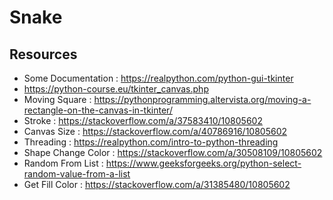 # Snake

## Resources
* Some Documentation : https://realpython.com/python-gui-tkinter
* https://python-course.eu/tkinter_canvas.php
* Moving Square : https://pythonprogramming.altervista.org/moving-a-rectangle-on-the-canvas-in-tkinter/
* Stroke : https://stackoverflow.com/a/37583410/10805602
* Canvas Size : https://stackoverflow.com/a/40786916/10805602
* Threading : https://realpython.com/intro-to-python-threading
* Shape Change Color : https://stackoverflow.com/a/30508109/10805602
* Random From List : https://www.geeksforgeeks.org/python-select-random-value-from-a-list
* Get Fill Color : https://stackoverflow.com/a/31385480/10805602
